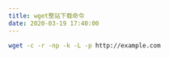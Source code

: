 ```yaml
---
title: wget整站下载命令
date: 2020-03-19 17:40:00
---
```


```sh
wget -c -r -np -k -L -p http://example.com
```
